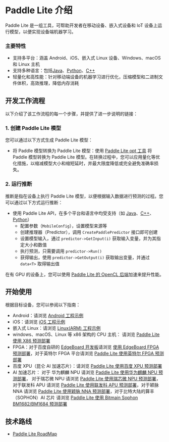 # Paddle Lite 介绍

Paddle Lite 是一组工具，可帮助开发者在移动设备、嵌入式设备和 loT 设备上运行模型，以便实现设备端机器学习。

### 主要特性

- 支持多平台：涵盖 Android、iOS、嵌入式 Linux 设备、Windows、macOS 和 Linux 主机
- 支持多种语言：包括[Java](../api_reference/java_api_doc)、[Python](../api_reference/python_api_doc)、[C++](../api_reference/cxx_api_doc)
- 轻量化和高性能：针对移动端设备的机器学习进行优化，压缩模型和二进制文件体积，高效推理，降低内存消耗

## 开发工作流程
以下介绍了该工作流程的每一个步骤，并提供了进一步说明的链接：

### 1. 创建 Paddle Lite 模型

您可以通过以下方式生成 Paddle Lite 模型：

- 将 Paddle 模型转换为 Paddle Lite 模型：使用 [Paddle Lite opt 工具](../user_guides/model_optimize_tool) 将 Paddle 模型转换为 Paddle Lite 模型。在转换过程中，您可以应用量化等优化措施，以缩减模型大小和缩短延时，并最大限度降低或完全避免准确率损失。

### 2. 运行推断

推断是指在设备上执行 Paddle Lite 模型，以便根据输入数据进行预测的过程。您可以通过以下方式运行推断：

- 使用 Paddle Lite API，在多个平台和语言中均受支持（如 [Java](../user_guides/java_demo)、[C++](../user_guides/cpp_demo)、[Python](../user_guides/python_demo)）
  - 配置参数（`MobileConfig`），设置模型来源等
  - 创建推理器（Predictor），调用 `CreatePaddlePredictor` 接口即可创建
  - 设置模型输入，通过 `predictor->GetInput(i)` 获取输入变量，并为其指定大小和数值
  - 执行预测，只需要调用 `predictor->Run()`
  - 获得输出，使用 `predictor->GetOutput(i)` 获取输出变量，并通过 `data<T>` 取得输出值

在有 GPU 的设备上，您可以使用 [Paddle Lite 的 OpenCL 后端](../demo_guides/opencl)加速来提升性能。

## 开始使用

根据目标设备，您可以参阅以下指南：

- Android：请浏览 [Android 工程示例](../demo_guides/android_app_demo)
- iOS：请浏览 [iOS 工程示例](../demo_guides/ios_app_demo)
- 嵌入式 Linux：请浏览 [Linux(ARM) 工程示例](../demo_guides/linux_arm_demo)
- windows、macOS、Linux 等 x86 架构的 CPU 主机： 请浏览 [Paddle Lite 使用 X86 预测部署](../demo_guides/x86)
- FPGA：对于百度自研的 [EdgeBoard 开发板](https://ai.baidu.com/tech/hardware/deepkit)请浏览 [使用 EdgeBoard FPGA 预测部署](../demo_guides/fpga)，对于英特尔 FPGA 平台请浏览 [Paddle Lite 使用英特尔 FPGA 预测部署](../demo_guides/intel_fpga)
- 百度 XPU（昆仑 AI 加速芯片）：请浏览 [Paddle Lite 使用百度 XPU 预测部署](../demo_guides/baidu_xpu)
- AI 加速芯片： 对于 华为麒麟 NPU 请浏览 [Paddle Lite 使用华为麒麟 NPU 预测部署](../demo_guides/huawei_kirin_npu)， 对于瑞芯微 NPU 请浏览 [Paddle Lite 使用瑞芯微 NPU 预测部署](../demo_guides/rockchip_npu)，对于联发科 APU 请浏览 [Paddle Lite 使用联发科 APU 预测部署](../demo_guides/mediatek_apu)，对于颖脉 NNA 请浏览 [Paddle Lite 使用颖脉 NNA 预测部署](../demo_guides/imagination_nna)，对于比特大陆的算丰（SOPHON）AI 芯片 请浏览 [Paddle Lite 使用 Bitmain Sophon BM1682/BM1684 预测部署](../demo_guides/bitmain)

## 技术路线

- [Paddle Lite RoadMap](roadmap)

